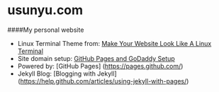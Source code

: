 usunyu.com
==========

####My personal website

* Linux Terminal Theme from: [Make Your Website Look Like A Linux Terminal](https://www.youtube.com/watch?v=8FLUrb0Wz2Y)
* Site domain setup: [GitHub Pages and GoDaddy Setup](http://captainwhippet.com/blog/2014/05/11/blog-setup-details.html)
* Powered by: [GitHub Pages] (https://pages.github.com/)
* Jekyll Blog: [Blogging with Jekyll] (https://help.github.com/articles/using-jekyll-with-pages/)